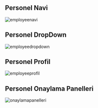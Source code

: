## Personel Navi  
![employeenavi](https://user-images.githubusercontent.com/74976052/129270114-68796c23-a399-434e-bfbe-3cd64bf256bc.png)

## Personel DropDown
![employeedropdown](https://user-images.githubusercontent.com/74976052/129270113-9550d28b-46aa-45d1-abd0-a819f376bcb6.png)

## Personel Profil
![employeeprofil](https://user-images.githubusercontent.com/74976052/129270116-a3a0376d-889f-4401-a451-19c6e4ad2fc7.png)

## Personel Onaylama Panelleri
![onaylamapanelleri](https://user-images.githubusercontent.com/74976052/129270171-3f96b846-0110-4588-838a-00790c1fb22a.png)
